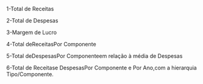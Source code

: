 1-Total de Receitas

2-Total de Despesas

3-Margem de Lucro

4-Total deReceitasPor Componente

5-Total deDespesasPor Componenteem relação à média de Despesas

6-Total  de  Receitase  DespesasPor  Componente  e  Por  Ano,com  a  hierarquia Tipo/Componente.